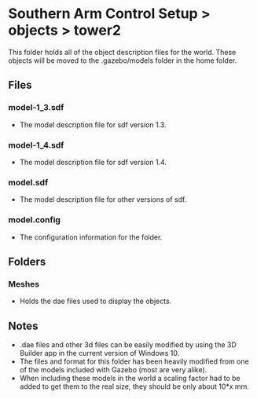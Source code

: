# Southern Arm Control Setup > objects > tower2

This folder holds all of the object description files for the world. These objects will be moved to the .gazebo/models folder in the home folder.

## Files
### model-1_3.sdf
* The model description file for sdf version 1.3.

### model-1_4.sdf
* The model description file for sdf version 1.4.

### model.sdf
* The model description file for other versions of sdf.

### model.config
* The configuration information for the folder.

## Folders
### Meshes
* Holds the dae files used to display the objects.

## Notes
* .dae files and other 3d files can be easily modified by using the 3D Builder app in the current version of Windows 10.
* The files and format for this folder has been heavily modified from one of the models included with Gazebo (most are very alike).
* When including these models in the world a scaling factor had to be added to get them to the real size, they should be only about 10*x mm.

